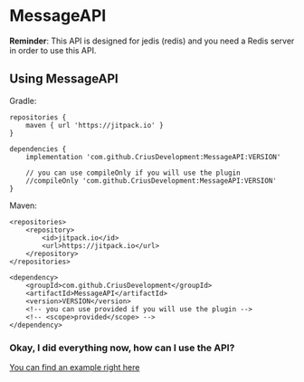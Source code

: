 # MessageAPI

**Reminder**: This API is designed for jedis (redis) and you need a Redis server in order to use this API.

## Using MessageAPI

Gradle:
```
repositories {
    maven { url 'https://jitpack.io' }
}

dependencies {
    implementation 'com.github.CriusDevelopment:MessageAPI:VERSION'
    
    // you can use compileOnly if you will use the plugin
    //compileOnly 'com.github.CriusDevelopment:MessageAPI:VERSION' 
}
```

Maven:
```
<repositories>
    <repository>
        <id>jitpack.io</id>
        <url>https://jitpack.io</url>
    </repository>
</repositories>

<dependency>
    <groupId>com.github.CriusDevelopment</groupId>
    <artifactId>MessageAPI</artifactId>
    <version>VERSION</version>
    <!-- you can use provided if you will use the plugin -->
    <!-- <scope>provided</scope> -->
</dependency>
```

### Okay, I did everything now, how can I use the API?

[You can find an example right here](https://github.com/CriusDevelopment/MessageAPI/tree/master/Plugin/src/main/java/dev/crius/messageapi/plugin)